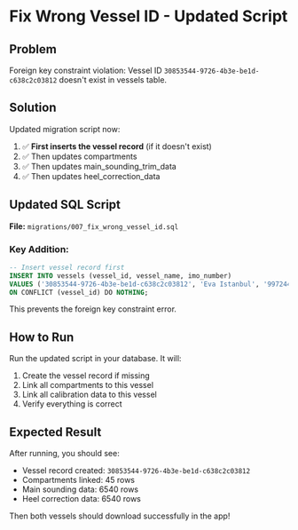 # Fix Wrong Vessel ID - Updated Script

## Problem
Foreign key constraint violation: Vessel ID `30853544-9726-4b3e-be1d-c638c2c03812` doesn't exist in vessels table.

## Solution
Updated migration script now:
1. ✅ **First inserts the vessel record** (if it doesn't exist)
2. ✅ Then updates compartments
3. ✅ Then updates main_sounding_trim_data  
4. ✅ Then updates heel_correction_data

## Updated SQL Script

**File:** `migrations/007_fix_wrong_vessel_id.sql`

### Key Addition:
```sql
-- Insert vessel record first
INSERT INTO vessels (vessel_id, vessel_name, imo_number)
VALUES ('30853544-9726-4b3e-be1d-c638c2c03812', 'Eva Istanbul', '9972440')
ON CONFLICT (vessel_id) DO NOTHING;
```

This prevents the foreign key constraint error.

## How to Run

Run the updated script in your database. It will:
1. Create the vessel record if missing
2. Link all compartments to this vessel
3. Link all calibration data to this vessel
4. Verify everything is correct

## Expected Result

After running, you should see:
- Vessel record created: `30853544-9726-4b3e-be1d-c638c2c03812`
- Compartments linked: 45 rows
- Main sounding data: 6540 rows
- Heel correction data: 6540 rows

Then both vessels should download successfully in the app!
